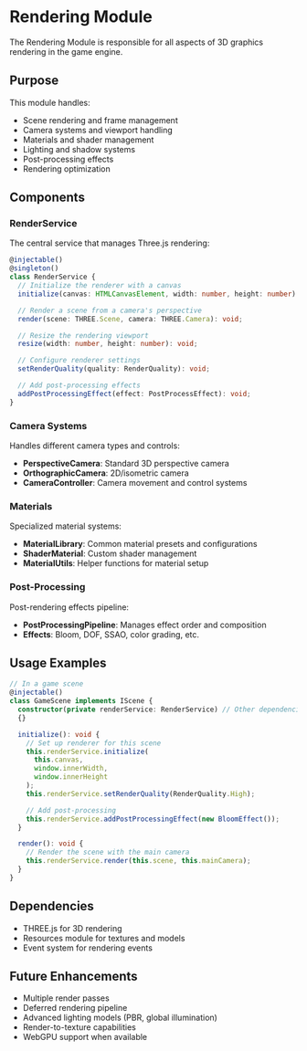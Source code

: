 # Rendering Module

The Rendering Module is responsible for all aspects of 3D graphics rendering in the game engine.

## Purpose

This module handles:

- Scene rendering and frame management
- Camera systems and viewport handling
- Materials and shader management
- Lighting and shadow systems
- Post-processing effects
- Rendering optimization

## Components

### RenderService

The central service that manages Three.js rendering:

```typescript
@injectable()
@singleton()
class RenderService {
  // Initialize the renderer with a canvas
  initialize(canvas: HTMLCanvasElement, width: number, height: number): void;

  // Render a scene from a camera's perspective
  render(scene: THREE.Scene, camera: THREE.Camera): void;

  // Resize the rendering viewport
  resize(width: number, height: number): void;

  // Configure renderer settings
  setRenderQuality(quality: RenderQuality): void;

  // Add post-processing effects
  addPostProcessingEffect(effect: PostProcessEffect): void;
}
```

### Camera Systems

Handles different camera types and controls:

- **PerspectiveCamera**: Standard 3D perspective camera
- **OrthographicCamera**: 2D/isometric camera
- **CameraController**: Camera movement and control systems

### Materials

Specialized material systems:

- **MaterialLibrary**: Common material presets and configurations
- **ShaderMaterial**: Custom shader management
- **MaterialUtils**: Helper functions for material setup

### Post-Processing

Post-rendering effects pipeline:

- **PostProcessingPipeline**: Manages effect order and composition
- **Effects**: Bloom, DOF, SSAO, color grading, etc.

## Usage Examples

```typescript
// In a game scene
@injectable()
class GameScene implements IScene {
  constructor(private renderService: RenderService) // Other dependencies...
  {}

  initialize(): void {
    // Set up renderer for this scene
    this.renderService.initialize(
      this.canvas,
      window.innerWidth,
      window.innerHeight
    );
    this.renderService.setRenderQuality(RenderQuality.High);

    // Add post-processing
    this.renderService.addPostProcessingEffect(new BloomEffect());
  }

  render(): void {
    // Render the scene with the main camera
    this.renderService.render(this.scene, this.mainCamera);
  }
}
```

## Dependencies

- THREE.js for 3D rendering
- Resources module for textures and models
- Event system for rendering events

## Future Enhancements

- Multiple render passes
- Deferred rendering pipeline
- Advanced lighting models (PBR, global illumination)
- Render-to-texture capabilities
- WebGPU support when available

